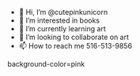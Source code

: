 - 👋 Hi, I’m @cutepinkunicorn
- 👀 I’m interested in books
- 🌱 I’m currently learning art
- 💞️ I’m looking to collaborate on art
- 📫 How to reach me 516-513-9856

<!---
cutepinkunicorn/cutepinkunicorn is a ✨ special ✨ repository because its `README.md` (this file) appears on your GitHub profile.
You can click the Preview link to take a look at your changes.
--->
background-color=pink
